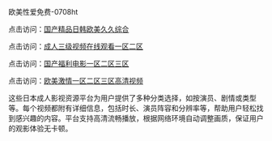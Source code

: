 欧美性爱免费-0708ht

点击访问：<a href="https://gfd-5xg.pages.dev/">国产精品日韩欧美久久综合</a>

点击访问：<a href="https://fdhf-454.pages.dev/">成人三级视频在线观看一区二区</a>

点击访问：<a href="https://bered.pages.dev/">国产福利电影一区二区三区</a>

点击访问：<a href="https://rtj-3zo.pages.dev/">欧美激情一区二区三区高清视频</a>

这些日本成人影视资源平台为用户提供了多种分类选择，如按演员、剧情或类型等。每个视频都附有详细信息，包括时长、演员阵容和分辨率等，帮助用户轻松找到感兴趣的内容。平台支持高清流畅播放，根据网络环境自动调整画质，保证用户的观影体验无卡顿。

<span style="display:none;">[Canonical link](https://github.com/songsot20250708/songsot1 ）</span>
